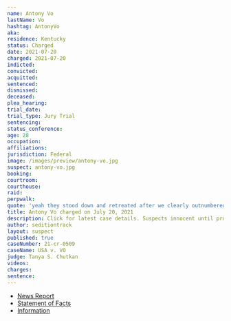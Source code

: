 ```yaml
---
name: Antony Vo
lastName: Vo
hashtag: AntonyVo
aka:
residence: Kentucky
status: Charged
date: 2021-07-20
charged: 2021-07-20
indicted:
convicted:
acquitted:
sentenced:
dismissed:
deceased:
plea_hearing:
trial_date:
trial_type: Jury Trial
sentencing:
status_conference:
age: 28
occupation:
affiliations:
jurisdiction: Federal
image: /images/preview/antony-vo.jpg
suspect: antony-vo.jpg
booking:
courtroom:
courthouse:
raid:
perpwalk:
quote: 'yeah they stood down and retreated after we clearly outnumbered them'
title: Antony Vo charged on July 20, 2021
description: Click for latest case details. Suspects innocent until proven guilty.
author: seditiontrack
layout: suspect
published: true
caseNumber: 21-cr-0509
caseName: USA v. VO
judge: Tanya S. Chutkan
videos:
charges:
sentence:
---
```

- [News Report](https://www.wthr.com/article/news/crime/fbi-arrests-bloomington-man-for-his-role-in-jan-6-capitol-insurrection/531-98fce4bc-0aaf-49f4-abc3-266709d5fee4)
- [Statement of Facts](https://www.justice.gov/usao-dc/case-multi-defendant/file/1456726/download)
- [Information](https://www.justice.gov/usao-dc/case-multi-defendant/file/1456731/download)
